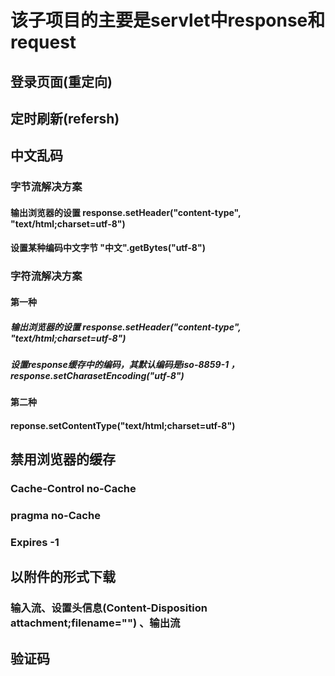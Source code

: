 
# 该子项目的主要是servlet中response和request
## 登录页面(重定向) 
## 定时刷新(refersh)
## 中文乱码
### 字节流解决方案
#### 输出浏览器的设置 response.setHeader("content-type", "text/html;charset=utf-8")
#### 设置某种编码中文字节 "中文".getBytes("utf-8")
### 字符流解决方案
#### 第一种
##### 输出浏览器的设置 response.setHeader("content-type", "text/html;charset=utf-8")
##### 设置response缓存中的编码，其默认编码是iso-8859-1 ，response.setCharasetEncoding("utf-8")
#### 第二种
#### reponse.setContentType("text/html;charset=utf-8")
## 禁用浏览器的缓存
### Cache-Control no-Cache
### pragma no-Cache
### Expires -1
## 以附件的形式下载
### 输入流、设置头信息(Content-Disposition attachment;filename="") 、输出流
## 验证码
